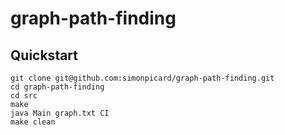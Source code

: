 # graph-path-finding

## Quickstart

```
git clone git@github.com:simonpicard/graph-path-finding.git
cd graph-path-finding
cd src
make
java Main graph.txt CI
make clean
```
